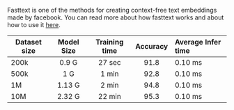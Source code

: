 Fasttext is one of the methods for creating context-free text embeddings made by facebook.
You can read more about how fasttext works and about how to use it [here](https://github.com/facebookresearch/fastText).


Dataset size | Model Size       |  Training time     | Accuracy     | Average Infer time
----------   | :-------------:  | :---------------:  | :----------: |  :-------------
200k         |  0.9  G          |  27 sec            | 91.8         |  0.10 ms
500k         |  1    G          |  1 min             | 92.8         |  0.10 ms
1M           |  1.13 G          |  2 min             | 94.8         |  0.10 ms
10M          |  2.32 G          |  22 min            | 95.3         |  0.10 ms




